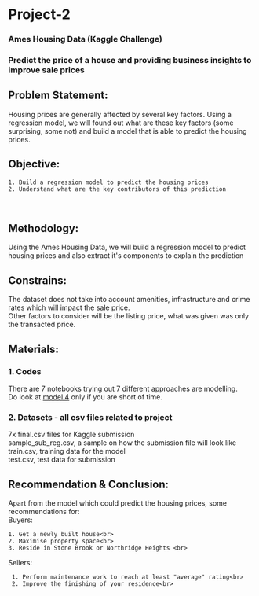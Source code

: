 
# Project-2
### Ames Housing Data (Kaggle Challenge)
### Predict the price of a house and providing business insights to improve sale prices

## Problem Statement:
Housing prices are generally affected by several key factors. Using a regression model, we will found out what are these key factors (some surprising, some not) and build a model that is able to predict the housing prices.
​
## Objective:
    1. Build a regression model to predict the housing prices
    2. Understand what are the key contributors of this prediction
​
## Methodology:
Using the Ames Housing Data, we will build a regression model to predict housing prices and also extract it's components to explain the prediction
​
## Constrains:
The dataset does not take into account amenities, infrastructure and crime rates which will impact the sale price. <br>
Other factors to consider will be the listing price, what was given was only the transacted price.
​
## Materials:
### 1. Codes
There are 7 notebooks trying out 7 different approaches are modelling. <br>
Do look at [model 4](https://github.com/ah-wai/DSI9/blob/master/project_2/codes/Project%202%20-%20Model%204.ipynb) only if you are short of time.
### 2. Datasets - all csv files related to project
7x final.csv files for Kaggle submission<br>
sample_sub_reg.csv, a sample on how the submission file will look like<br>
train.csv, training data for the model<br>
test.csv, test data for submission
​
## Recommendation & Conclusion:
Apart from the model which could predict the housing prices, some recommendations for: <br>
Buyers: <br>

    1. Get a newly built house<br>
    2. Maximise property space<br>
    3. Reside in Stone Brook or Northridge Heights <br>
Sellers: <br>

     1. Perform maintenance work to reach at least "average" rating<br>
     2. Improve the finishing of your residence<br>
